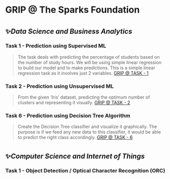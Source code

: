 # __GRIP @ The Sparks Foundation__

#

##  :sparkles:_Data Science and Business Analytics_

### Task 1 - Prediction using Supervised ML

> The task deals with predicting the percentage of students based on the number of study hours.
> We will be using simple linear regression to build our model and to make predictions. This is a simple linear regression task as it involves just 2 variables.
> [GRIP @ TASK - 1](https://github.com/deepthiinduri/GRIP-TheSparksFoundation/blob/main/TASK%20-%201.ipynb)


### Task 2 - Prediction using Unsupervised ML

> From the given ‘Iris’ dataset, predicting the optimum number of clusters and representing it visually.
> [GRIP @ TASK - 2](https://github.com/deepthiinduri/GRIP-TheSparksFoundation/blob/main/TASK%20-%202.ipynb)


### Task 6 - Prediction using Decision Tree Algorithm

> Create the Decision Tree classifier and visualize it graphically.
> The purpose is if we feed any new data to this classifier, it would be able to predict the right class accordingly.
> [GRIP @ TASK - 6](https://github.com/deepthiinduri/GRIP-TheSparksFoundation/blob/main/TASK%20-%206.ipynb)

#

##  :sparkles:_Computer Science and Internet of Things_

### Task 1 - Object Detection / Optical Character Recognition (ORC) 
